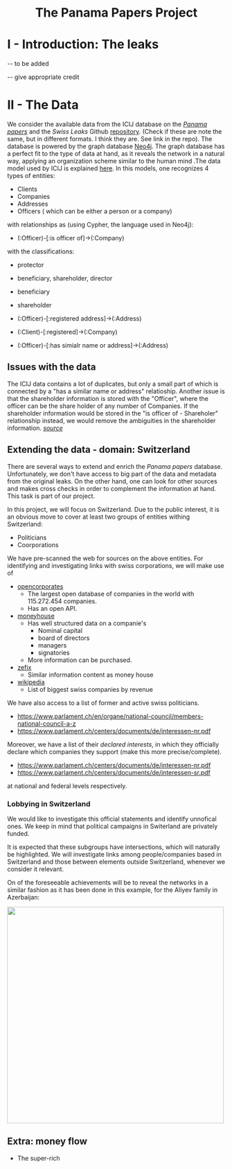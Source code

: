 # <center> The Panama Papers Project   </center>


# I - Introduction: The leaks


-- to be added

-- give appropriate credit

# II - The Data

 We consider the available data from the ICIJ database on the [_Panama papers_](https://offshoreleaks.icij.org/pages/database) and the _Swiss Leaks_ Github [repository](https://github.com/swissleaks/swiss_leaks_data). (Check if these are note the same, but in different formats. I think they are. See link in the repo).
 The database is powered by the graph database [Neo4j](https://neo4j.com/). The graph database has a perfect fit to the type of data at hand, as it reveals the network in a natural way, applying an organization scheme similar to the human mind .The data model used by ICIJ is explained [here](https://neo4j.com/blog/analyzing-panama-papers-neo4j/). In this models, one recognizes 4 types of entities:
 
 * Clients 
 * Companies
 * Addresses
 * Officers ( which can be either a person or a company) 
 
with relationships as (using Cypher, the language used in Neo4j):

 * (:Officer)-[:is officer of]->(:Company)
  
  with the classifications:
  * protector
  * beneficiary, shareholder, director
  * beneficiary
  * shareholder
  
 * (:Officer)-[:registered address]->(:Address)
 * (:Client)-[:registered]->(:Company)
 * (:Officer)-[:has simialr name or address]->(:Address)
  
 
## Issues with the data

 The ICIJ data contains a lot of duplicates, but only a small part of which is connected by a "has a similar name or address" relatioship. Another issue is that the shareholder information is stored with the "Officer", where the officer can be the share holder of any number of Companies. If the shareholder information would be stored in the "is officer of - Shareholer" relationship instead, we would remove the ambiguities in the shareholder information. [_source_](https://neo4j.com/blog/analyzing-panama-papers-neo4j/)
 
## Extending the data - domain: Switzerland

 There are several ways to extend and enrich the _Panama papers_ database. Unfortunately, we don't have access to big part of the data and metadata from the original leaks. On the other hand, one can look for other sources and makes cross checks in order to complement the information at hand. This task is part of our project.
  
 In this project, we will focus on Switzerland. Due to the public interest, it is an obvious move to cover at least two groups of entities withing Switzerland:
 
 * Politicians
 * Coorporations
 
 We have pre-scanned the web for sources on the above entities. For identifying and investigating links with swiss corporations, we will make use of
 
 * [opencorporates](https://opencorporates.com/)
     * The largest open database of companies in the world with 115.272.454 companies.
     * Has an open API.
 * [moneyhouse](https://www.moneyhouse.ch/)
     * Has well structured data on a companie's
         * Nominal capital
         * board of directors
         * managers 
         * signatories
     * More information can be purchased.
  * [zefix](http://zefix.admin.ch/zfx-cgi/hrform.cgi/hraPage?alle_eintr=on&pers_sort=original&pers_num=0&language=4&col_width=366&amt=007)
      * Similar information content as money house
  * [wikipedia](https://en.wikipedia.org/wiki/List_of_Swiss_companies_by_revenue)
      * List of biggest swiss companies by revenue
      

 We have also access to a list of former and active swiss politicians.
          
 * https://www.parlament.ch/en/organe/national-council/members-national-council-a-z
 * https://www.parlament.ch/centers/documents/de/interessen-nr.pdf
 
 Moreover, we have a list of their _declared interests_, in which they officially declare which companies they support (make this more precise/complete).

- https://www.parlament.ch/centers/documents/de/interessen-nr.pdf
- https://www.parlament.ch/centers/documents/de/interessen-sr.pdf

at national and federal levels respectively.

### Lobbying in Switzerland 
 We would like to investigate this official statements and identify unnofical ones. We keep in mind that political campaigns in Switerland are privately funded.
 
  
It is expected that these subgroups have intersections, which will naturally be highlighted. We will investigate links among people/companies based in Switzerland and those between elements outside Switzerland, whenever we consider it relevant.

On of the foreseeable achievements will be to reveal the networks in a similar fashion as it has been done in this example, for the Aliyev family in Azerbaijan: 

<img src="https://s3.amazonaws.com/dev.assets.neo4j.com/wp-content/uploads/20160408103432/azerbaijan-president-linkurious-fraud-ring.png" width=500>




## Extra: money flow

-  The super-rich